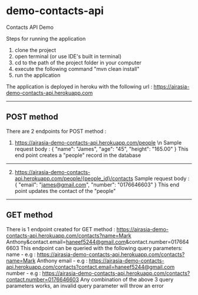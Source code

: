 # demo-contacts-api
Contacts API Demo

Steps for running the application
1) clone the project
2) open terminal (or use IDE's built in terminal)
3) cd to the path of the project folder in your computer 
4) execute the following command "mvn clean install"
5) run the application

The application is deployed in heroku with the following url : https://airasia-demo-contacts-api.herokuapp.com

------------------------------------------------------------------------------------------------------------------------------------------------------
POST method
------------------------------------------------------------------------------------------------------------------------------------------------------
There are 2 endpoints for POST method : 
1) https://airasia-demo-contacts-api.herokuapp.com/people \n
Sample request body : 
{
	"name": "James",
	"age": "45",
	"height": "165.00"
}
This end point creates a "people" record in the database

------------------------------------------------------------------------------------------------------------------------------------------------------

2) https://airasia-demo-contacts-api.herokuapp.com/people/{people_id}/contacts
Sample request body : 
{
	"email": "james@gmail.com",
	"number": "0176646603"
}
This end point updates the contact of the "people"

------------------------------------------------------------------------------------------------------------------------------------------------------
GET method
------------------------------------------------------------------------------------------------------------------------------------------------------
There is 1 endpoint created for GET method :
https://airasia-demo-contacts-api.herokuapp.com/contacts?name=Mark Anthony&contact.email=haneef5244@gmail.com&contact.number=0176646603
This endpoint can be queried with the following query parameters:
name - e.g : https://airasia-demo-contacts-api.herokuapp.com/contacts?name=Mark Anthony
email - e.g : https://airasia-demo-contacts-api.herokuapp.com/contacts?contact.email=haneef5244@gmail.com
number - e.g : https://airasia-demo-contacts-api.herokuapp.com/contacts?contact.number=0176646603
Any combination of the above 3 query parameters works, an invalid query parameter will throw an error
